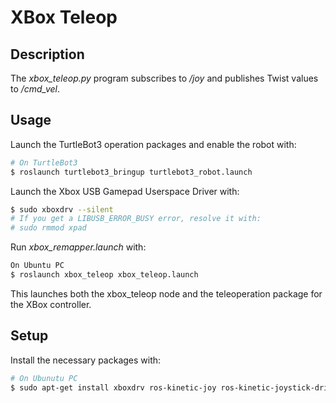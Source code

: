 # XBox Teleop

## Description

The *xbox_teleop.py* program subscribes to */joy* and publishes Twist values to */cmd_vel*.


## Usage

Launch the TurtleBot3 operation packages and enable the robot with:
```bash
# On TurtleBot3
$ roslaunch turtlebot3_bringup turtlebot3_robot.launch
```

Launch the Xbox USB Gamepad Userspace Driver with:
```bash
$ sudo xboxdrv --silent
# If you get a LIBUSB_ERROR_BUSY error, resolve it with:
# sudo rmmod xpad
```

Run *xbox_remapper.launch* with: 
```bash
On Ubuntu PC
$ roslaunch xbox_teleop xbox_teleop.launch
```

This launches both the xbox_teleop node and the teleoperation package for the XBox controller.


## Setup

Install the necessary packages with:
````bash
# On Ubunutu PC
$ sudo apt-get install xboxdrv ros-kinetic-joy ros-kinetic-joystick-drivers ros-kinetic-teleop-twist-joy
````
